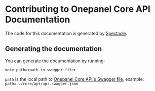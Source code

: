 # Contributing to Onepanel Core API Documentation
The code for this documentation is generated by [Spectacle](https://github.com/sourcey/spectacle).

## Generating the documentation
You can generate the documentation by running:

```
make path=<path-to-swagger-file>
```

`path` is the local path to [Onepanel Core API's Swagger file](https://github.com/onepanelio/core/blob/master/api/api.swagger.json), example: `path=../core/api/api.swagger.json`

